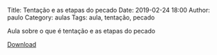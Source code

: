 Title: Tentação e as etapas do pecado
Date: 2019-02-24 18:00
Author: paulo
Category: aulas
Tags: aula, tentação, pecado

Aula sobre o que é tentação e as etapas do pecado

[Download](https://www.dropbox.com/s/p3ophd1n6ckts7t/AULA%20-%20EBD%20-%2024%3A02%3A2019.pdf?dl=1)